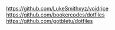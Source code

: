 https://github.com/LukeSmithxyz/voidrice
https://github.com/bookercodes/dotfiles
https://github.com/gotbletu/dotfiles
